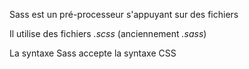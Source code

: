 

Sass est un pré-processeur s'appuyant sur des fichiers 

Il utilise des fichiers *.scss* (anciennement *.sass*)

La syntaxe Sass accepte la syntaxe CSS 
